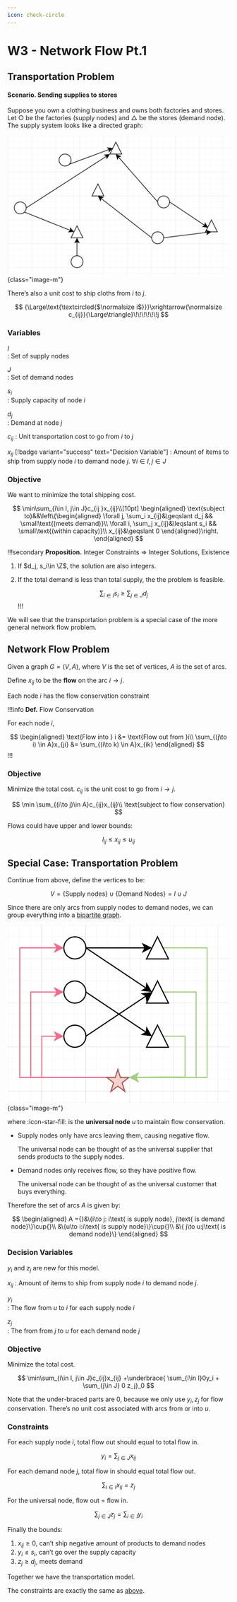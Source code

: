 ```yaml
---
icon: check-circle
---
```



# W3 - Network Flow Pt.1

## Transportation Problem

#### Scenario. Sending supplies to stores

Suppose you own a clothing business and owns both factories and stores. Let $\bigcirc$ be the factories (supply nodes) and $\triangle$ be the stores (demand node). The supply system looks like a directed graph:

![The placements are arbitrary](/assets/Screenshot_2023-10-14_at_00.00.58.png){class="image-m"}

There’s also a unit cost to ship cloths from $i$ to $j$.

$$
{\Large\text{\textcircled{$\normalsize i$}}}\xrightarrow{\normalsize c_{ij}}{\Large\triangle}\!\!\!\!\!\!j
$$

### Variables

$I$  
:   Set of supply nodes 

$J$  
:   Set of demand nodes 

$s_i$  
:   Supply capacity of node $i$ 

$d_j$  
:   Demand at node $j$ 

$c_{ij}$
:   Unit transportation cost to go from $i$ to $j$ 

$x_{ij}$ [!badge variant="success" text="Decision Variable"]
:   Amount of items to ship from supply node $i$ to demand node $j$. $\forall i\in I, j\in J$ 

### Objective

We want to minimize the total shipping cost.

$$
\min\sum_{i\in I, j\in J}c_{ij }x_{ij}\\[10pt]
\begin{aligned}
\text{subject to}&&\left\{\begin{aligned}
\forall j, \sum_i x_{ij}&\geqslant d_j && \small\text{(meets demand)}\\
 \forall i, \sum_j x_{ij}&\leqslant s_i && \small\text{(within capacity)}\\
x_{ij}&\geqslant 0 
\end{aligned}\right.
\end{aligned}
$$

!!!secondary **Proposition.** Integer Constraints ⇒ Integer Solutions, Existence

1. If $d_j, s_i\in \Z$, the solution are also integers.
2. If the total demand is less than total supply, the the problem is feasible.
    
    $$
    \sum_{i\in I}s_i\geqslant \sum_{j\in J} d_j
    $$
!!!
    

We will see that the transportation problem is a special case of the more general network flow problem.

## Network Flow Problem

Given a graph $G = (V, A)$, where $V$ is the set of vertices, $A$ is the set of arcs.

Define $x_{ij}$ to be the **flow** on the arc $i\to j$.

Each node $i$ has the flow conservation constraint


!!!info **Def.** Flow Conservation

For each node $i$,

$$
\begin{aligned}
\text{Flow into } i &= \text{Flow out from }i\\
\sum_{(j\to i) \in A}x_{ji} &= \sum_{(i\to k) \in A}x_{ik}
\end{aligned}
$$
!!!

### Objective

Minimize the total cost. $c_{ij}$ is the unit cost to go from $i\to j$. 

$$
\min \sum_{(i\to j)\in A}c_{ij}x_{ij}\\
\text{subject to flow conservation}
$$

Flows could have upper and lower bounds:

$$
l_{ij}\leqslant x_{ij}\leqslant u_{ij}
$$

## Special Case: Transportation Problem

Continue from above, define the vertices to be:

$$
V = \{\text{Supply nodes}\}\cup\{\text{Demand Nodes}\} = I\cup J
$$

Since there are only arcs from supply nodes to demand nodes, we can group everything into a [bipartite graph](https://mathworld.wolfram.com/BipartiteGraph.html).

![](/assets/Screenshot_2023-10-14_at_01.14.17.png){class="image-m"}

where :icon-star-fill: is the **universal node** $u$ to maintain flow conservation.

- Supply nodes only have arcs leaving them, causing negative flow.
    
    The universal node can be thought of as the universal supplier that sends products to the supply nodes.
    
- Demand nodes only receives flow, so they have positive flow.
    
    The universal node can be thought of as the universal customer that buys everything.
    

Therefore the set of arcs $A$ is given by:

$$
\begin{aligned}
A ={}&\{i\to j: i\text{ is supply node}, j\text{ is demand node}\}\cup{}\\
&\{u\to i:i\text{ is supply node}\}\cup{}\\
&\{ j\to u:j\text{ is demand node}\}
\end{aligned}
$$

### Decision Variables

$y_i$ and $z_j$ are new for this model.

$x_{ij}$
:   Amount of items to ship from supply node $i$ to demand node $j$. 
 
$y_i$  
:   The flow from $u$ to $i$ for each supply node $i$ 

$z_j$  
:   The from from $j$ to $u$ for each demand node $j$ 

### Objective

Minimize the total cost.

$$
\min\sum_{i\in I, j\in J}c_{ij}x_{ij} +\underbrace{ \sum_{i\in I}0y_i + \sum_{j\in J} 0 z_j}_0
$$

Note that the under-braced parts are 0, because we only use $y_i, z_j$ for flow conservation. There’s no unit cost associated with arcs from or into $u$.

### Constraints

For each supply node $i$, total flow out should equal to total flow in.

$$
y_i = \sum_{j\in J}x_{ij}
$$

For each demand node $j$, total flow in should equal total flow out.

$$
\sum_{i\in I}x_{ij} = z_j
$$

For the universal node, flow out = flow in.

$$
\sum_{j\in J}z_j = \sum_{i\in I}y_i
$$

Finally the bounds:

1. $x_{ij}\geqslant 0$, can’t ship negative amount of products to demand nodes
2. $y_i\leqslant s_i$, can’t go over the supply capacity
3. $z_j\geqslant d_j$, meets demand

Together we have the transportation model. 

The constraints are exactly the same as [above](W3%20-%20Network%20Flow%20Pt%201%2067d861e40761479f9d21e4dc59ff840e.md).
